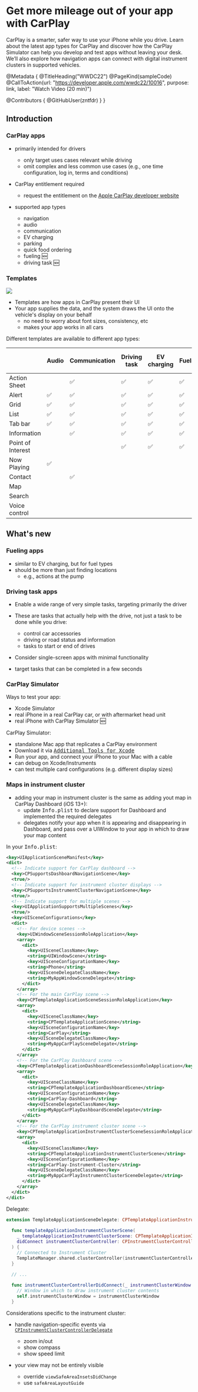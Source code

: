 # Get more mileage out of your app with CarPlay

CarPlay is a smarter, safer way to use your iPhone while you drive. Learn about the latest app types for CarPlay and discover how the CarPlay Simulator can help you develop and test apps without leaving your desk. We’ll also explore how navigation apps can connect with digital instrument clusters in supported vehicles.

@Metadata {
   @TitleHeading("WWDC22")
   @PageKind(sampleCode)
   @CallToAction(url: "https://developer.apple.com/wwdc22/10016", purpose: link, label: "Watch Video (20 min)")

   @Contributors {
      @GitHubUser(zntfdr)
   }
}



## Introduction

### CarPlay apps

- primarily intended for drivers
  - only target uses cases relevant while driving
  - omit complex and less common use cases (e.g., one time configuration, log in, terms and conditions)

- CarPlay entitlement required
  - request the entitlement on the [Apple CarPlay developer website][acdw]

- supported app types
  - navigation
  - audio
  - communication
  - EV charging
  - parking
  - quick food ordering
  - fueling 🆕
  - driving task 🆕

### Templates

![][templates]

- Templates are how apps in CarPlay present their UI
- Your app supplies the data, and the system draws the UI onto the vehicle's display on your behalf
  - no need to worry about font sizes, consistency, etc
  - makes your app works in all cars

Different templates are available to different app types:

|   | Audio | Communication | Driving task | EV charging | Fueling | Navigation | Parking | Quick food ordering |
| --- | --- | --- | --- | --- | --- | --- | --- | --- |
| Action Sheet |  | ✅ | ✅ | ✅ | ✅ | ✅ | ✅ | ✅ |
| Alert | ✅ | ✅ | ✅ | ✅ | ✅ | ✅ | ✅ | ✅ |
| Grid | ✅ | ✅ | ✅ | ✅ | ✅ | ✅ | ✅ | ✅ |
| List | ✅ | ✅ | ✅ | ✅ | ✅ | ✅ | ✅ | ✅ |
| Tab bar | ✅ | ✅ | ✅ | ✅ | ✅ | ✅ | ✅ | ✅ |
| Information |  | ✅ | ✅ | ✅ | ✅ | ✅ | ✅ | ✅ |
| Point of Interest |  |   | ✅ | ✅ | ✅ |   | ✅ | ✅ |
| Now Playing | ✅ |   |   |   |   |   |   |   |
| Contact |  |  ✅ |   |   |   |   | ✅ |   |   |
| Map |  |  |   |   |   |   | ✅ |   |   |
| Search |  |  |   |   |   |   | ✅ |   |   |
| Voice control |  |  |   |   |   |   | ✅ |   |   |

## What's new

### Fueling apps

- similar to EV charging, but for fuel types
- should be more than just finding locations
  - e.g., actions at the pump

### Driving task apps

- Enable a wide range of very simple tasks, targeting primarily the driver
- These are tasks that actually help with the drive, not just a task to be done while you drive:
  - control car accessories
  - driving or road status and information
  - tasks to start or end of drives

- Consider single-screen apps with minimal functionality
- target tasks that can be completed in a few seconds

### CarPlay Simulator

Ways to test your app:

- Xcode Simulator 
- real iPhone in a real CarPlay car, or with aftermarket head unit
- real iPhone with CarPlay Simulator 🆕

CarPlay Simulator:

- standalone Mac app that replicates a CarPlay environment
- Download it via [<kbd>Additional Tools for Xcode</kbd>](https://developer.apple.com/download/all/)
- Run your app, and connect your iPhone to your Mac with a cable
- can debug on Xcode/Instruments
- can test multiple card configurations (e.g. different display sizes)

### Maps in instrument cluster

- adding your map in instrument cluster is the same as adding yout map in CarPlay Dashboard (iOS 13+):
  - update <kbd>Info.plist</kbd> to declare support for Dashboard and implemented the required delegates
  - delegates notify your app when it is appearing and disappearing in Dashboard, and pass over a UIWindow to your app in which to draw your map content

In your <kbd>Info.plist</kbd>:

```xml
<key>UIApplicationSceneManifest</key>
<dict>
  <!-- Indicate support for CarPlay dashboard -->
  <key>CPSupportsDashboardNavigationScene</key>
  <true/>
  <!-- Indicate support for instrument cluster displays -->
  <key>CPSupportsInstrumentClusterNavigationScene</key>
  <true/>
  <!-- Indicate support for multiple scenes -->
  <key>UIApplicationSupportsMultipleScenes</key>
  <true/>
  <key>UISceneConfigurations</key>
  <dict>
    <!-- For device scenes -->
    <key>UIWindowSceneSessionRoleApplication</key>
    <array>
      <dict>
        <key>UISceneClassName</key>
        <string>UIWindowScene</string>
        <key>UISceneConfigurationName</key>
        <string>Phone</string>
        <key>UISceneDelegateClassName</key>
        <string>MyAppWindowSceneDelegate</string>
      </dict>
    </array>
    <!-- For the main CarPlay scene -->
    <key>CPTemplateApplicationSceneSessionRoleApplication</key>
    <array>
      <dict>
        <key>UISceneClassName</key>
        <string>CPTemplateApplicationScene</string>
        <key>UISceneConfigurationName</key>
        <string>CarPlay</string>
        <key>UISceneDelegateClassName</key>
        <string>MyAppCarPlaySceneDelegate</string>
      </dict>
    </array>
    <!-- For the CarPlay Dashboard scene -->
    <key>CPTemplateApplicationDashboardSceneSessionRoleApplication</key>
    <array>
      <dict>
        <key>UISceneClassName</key>
        <string>CPTemplateApplicationDashboardScene</string>
        <key>UISceneConfigurationName</key>
        <string>CarPlay-Dashboard</string>
        <key>UISceneDelegateClassName</key>
        <string>MyAppCarPlayDashboardSceneDelegate</string>
      </dict>
    </array>
    <!-- For the CarPlay instrument cluster scene -->
    <key>CPTemplateApplicationInstrumentClusterSceneSessionRoleApplication</key>
    <array>
      <dict>
        <key>UISceneClassName</key>
        <string>CPTemplateApplicationInstrumentClusterScene</string>
        <key>UISceneConfigurationName</key>
        <string>CarPlay-Instrument-Cluster</string>
        <key>UISceneDelegateClassName</key>
        <string>MyAppCarPlayInstrumentClusterSceneDelegate</string>
      </dict>
    </array>
  </dict>
</dict>
```

Delegate:

```swift
extension TemplateApplicationSceneDelegate: CPTemplateApplicationInstrumentClusterSceneDelegate {
  
  func templateApplicationInstrumentClusterScene(
    _ templateApplicationInstrumentClusterScene: CPTemplateApplicationInstrumentClusterScene,
    didConnect instrumentClusterController: CPInstrumentClusterController
  ) {
    // Connected to Instrument Cluster
    TemplateManager.shared.clusterController(instrumentClusterController, didConnectWith: templateApplicationInstrumentClusterScene.contentStyle)
  }
  
  // ...

  func instrumentClusterControllerDidConnect(_ instrumentClusterWindow: UIWindow) {
    // Window in which to draw instrument cluster contents 
    self.instrumentClusterWindow = instrumentClusterWindow
  }
```

Considerations specific to the instrument cluster:

- handle navigation-specific events via [`CPInstrumentClusterControllerDelegate`][CPInstrumentClusterControllerDelegate]
  - zoom in/out
  - show compass
  - show speed limit

- your view may not be entirely visible
  - override `viewSafeAreaInsetsDidChange`
  - use `safeAreaLayoutGuide`

[templates]: WWDC22-10016-templates
[CPInstrumentClusterControllerDelegate]: https://developer.apple.com/documentation/carplay/cpinstrumentclustercontrollerdelegate
[acdw]: https://developer.apple.com/carplay/